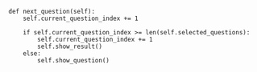     def next_question(self):
        self.current_question_index += 1
        
        if self.current_question_index >= len(self.selected_questions):
            self.current_question_index += 1
            self.show_result()
        else:
            self.show_question()
